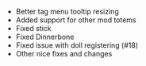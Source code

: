 - Better tag menu tooltip resizing
- Added support for other mod totems
- Fixed stick
- Fixed Dinnerbone
- Fixed issue with doll registering (#18)
- Other nice fixes and changes